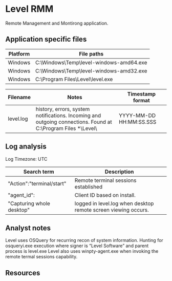 # Level RMM

Remote Management and Montirong application.

## Application specific files

|Platform|File paths|
|-|-|
|Windows|C:\Windows\Temp\level-windows-amd64.exe
|Windows|C:\Windows\Temp\level-windows-amd32.exe
|Windows|C:\Program Files\Level\level.exe

|Filename|Notes|Timestamp format
|-|-|-|
|level.log|history, errors, system notifications. Incoming and outgoing connections. Found at C:\Program Files *\Level\ |YYYY-MM-DD HH:MM:SS.SSS

## Log analysis

Log Timezone: UTC

|Search term|Description|
|-|-|
|"Action":"terminal/start"| Remote terminal sessions established|
| "agent_id":| Client ID based on install.|
|"Capturing whole desktop" | logged in level.log when desktop remote screen viewing occurs.|
 
## Analyst notes

 Level uses OSQuery for recurring recon of system information. Hunting for osqueryi.exe execution where signer is “Level Software” and parent process is level.exe
 Level also uses winpty-agent.exe when invoking the remote termal sessions capability.

## Resources
[^1]: [RMM – Level.io: Forensic Artifacts and Evidence](https://dfirtnt.wordpress.com/2023/09/05/rmm-level-io-forensic-artifacts-and-evidence/)